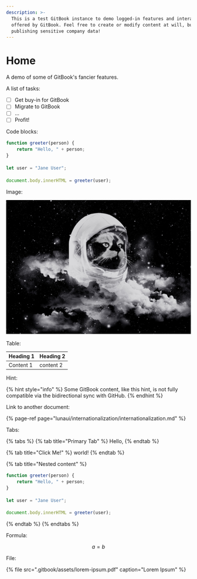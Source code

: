 ```yaml
---
description: >-
  This is a test GitBook instance to demo logged-in features and interactions
  offered by GitBook. Feel free to create or modify content at will, but avoid
  publishing sensitive company data!
---
```


# Home

A demo of some of GitBook's fancier features.

A list of tasks:

* [ ] Get buy-in for GitBook
* [ ] Migrate to GitBook
* [ ] ...
* [ ] Profit!

Code blocks:

```javascript
function greeter(person) {
    return "Hello, " + person;
}

let user = "Jane User";

document.body.innerHTML = greeter(user);
```

Image:

![In space, no one can hear you meow.](.gitbook/assets/image.png)

Table:

| Heading 1 | Heading 2 |
| :--- | :--- |
| Content 1 | content 2 |

Hint:

{% hint style="info" %}
Some GitBook content, like this hint, is not fully compatible via the bidirectional sync with GitHub.
{% endhint %}

Link to another document:

{% page-ref page="lunaui/internationalization/internationalization.md" %}

Tabs:

{% tabs %}
{% tab title="Primary Tab" %}
Hello, 
{% endtab %}

{% tab title="Click Me!" %}
world!
{% endtab %}

{% tab title="Nested content" %}
```javascript
function greeter(person) {
    return "Hello, " + person;
}

let user = "Jane User";

document.body.innerHTML = greeter(user);
```
{% endtab %}
{% endtabs %}

Formula:

$$
a = b
$$

File:

{% file src=".gitbook/assets/lorem-ipsum.pdf" caption="Lorem Ipsum" %}

